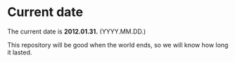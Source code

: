 # Current date

The current date is **2012.01.31.** (YYYY.MM.DD.)

This repository will be good when the world ends, so we will know how long it lasted.